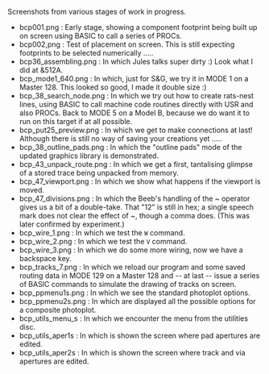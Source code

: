 Screenshots from various stages of work in progress.
* bcp001.png : Early stage, showing a component footprint being built up on screen using BASIC to call a series of PROCs.
* bcp002,png : Test of placement on screen.  This is still expecting footprints to be selected numerically .....
* bcp36_assembling.png : In which Jules talks super dirty  :)  Look what I did at &512A.
* bcp_mode1_640.png : In which, just for S&G, we try it in MODE 1 on a Master 128.  This looked so good, I made it double size  :)
* bcp_38_search_node.png : In which we try out how to create rats-nest lines, using BASIC to call machine code routines directly with USR and also PROCs.  Back to MODE 5 on a Model B, because we do want it to run on this target if at all possible.
* bcp_put25_preview.png : In which we get to make connections at last! Although there is still no way of saving your creations yet .....
* bcp_38_outline_pads.png : In which the "outline pads" mode of the updated graphics library is demonstrated.
* bcp_43_unpack_route.png : In which we get a first, tantalising glimpse of a stored trace being unpacked from memory.
* bcp_47_viewport.png : In which we show what happens if the viewport is moved.
* bcp_47_divisions.png : In which the Beeb's handling of the ~ operator gives us a bit of a double-take.  That "12" is still in hex; a single speech mark does not clear the effect of ~, though a comma does.  (This was later confirmed by experiment.)  
* bcp_wire_1.png : In which we test the `W` command.
* bcp_wire_2.png : In which we test the `V` command.
* bcp_wire_3.png : In which we do some more wiring, now we have a backspace key.
* bcp_tracks_7.png : In which we reload our program and some saved routing data in MODE 129 on a Master 128 and -- at last -- issue a series of BASIC commands to simulate the drawing of tracks on screen.
* bcp_ppmenu1s.png : In which we see the standard photoplot options.
* bcp_ppmenu2s.png : In which are displayed all the possible options for a composite photoplot. 
* bcp_utils_menu_s : In which we encounter the menu from the utilities disc.
* bcp_utils_aper1s : In which is shown the screen where pad apertures are edited.
* bcp_utils_aper2s : In which is shown the screen where track and via apertures are edited.
